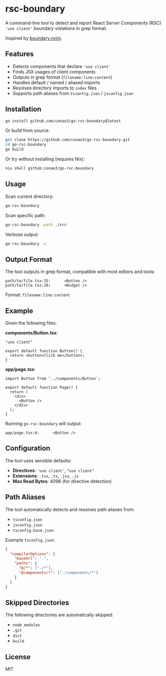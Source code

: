 # rsc-boundary

A command-line tool to detect and report React Server Components (RSC) `'use client'` boundary violations in grep format.

Inspired by [boundary.nvim](https://github.com/Kenzo-Wada/boundary.nvim).

## Features

- Detects components that declare `'use client'`
- Finds JSX usages of client components
- Outputs in grep format (`filename:line:content`)
- Handles default / named / aliased imports
- Resolves directory imports to `index` files
- Supports path aliases from `tsconfig.json` / `jsconfig.json`

## Installation

```bash
go install github.com/conao3/go-rsc-boundary@latest
```

Or build from source:

```bash
git clone https://github.com/conao3/go-rsc-boundary.git
cd go-rsc-boundary
go build
```

Or try without installing (requires Nix):

```bash
nix shell github:conao3/go-rsc-boundary
```

## Usage

Scan current directory:

```bash
go-rsc-boundary
```

Scan specific path:

```bash
go-rsc-boundary -path ./src
```

Verbose output:

```bash
go-rsc-boundary -v
```

## Output Format

The tool outputs in grep format, compatible with most editors and tools:

```
path/to/file.tsx:15:      <Button />
path/to/file.tsx:20:      <Widget />
```

Format: `filename:line:content`

## Example

Given the following files:

**components/Button.tsx**:
```tsx
"use client"

export default function Button() {
  return <button>Click me</button>;
}
```

**app/page.tsx**:
```tsx
import Button from '../components/Button';

export default function Page() {
  return (
    <div>
      <Button />
    </div>
  );
}
```

Running `go-rsc-boundary` will output:

```
app/page.tsx:6:      <Button />
```

## Configuration

The tool uses sensible defaults:

- **Directives**: `'use client'`, `"use client"`
- **Extensions**: `.tsx`, `.ts`, `.jsx`, `.js`
- **Max Read Bytes**: 4096 (for directive detection)

## Path Aliases

The tool automatically detects and resolves path aliases from:

- `tsconfig.json`
- `jsconfig.json`
- `tsconfig.base.json`

Example `tsconfig.json`:

```json
{
  "compilerOptions": {
    "baseUrl": ".",
    "paths": {
      "@/*": ["./*"],
      "@components/*": ["./components/*"]
    }
  }
}
```

## Skipped Directories

The following directories are automatically skipped:

- `node_modules`
- `.git`
- `dist`
- `build`

## License

MIT
